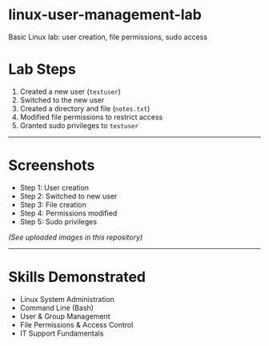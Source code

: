 # linux-user-management-lab
Basic Linux lab: user creation, file permissions, sudo access
# Lab Steps
1. Created a new user (`testuser`)
2. Switched to the new user
3. Created a directory and file (`notes.txt`)
4. Modified file permissions to restrict access
5. Granted sudo privileges to `testuser`

---

# Screenshots
- Step 1: User creation
- Step 2: Switched to new user
- Step 3: File creation
- Step 4: Permissions modified
- Step 5: Sudo privileges

*(See uploaded images in this repository)*

---

# Skills Demonstrated
- Linux System Administration
- Command Line (Bash)
- User & Group Management
- File Permissions & Access Control
- IT Support Fundamentals
